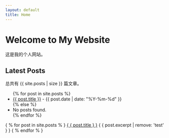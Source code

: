 ```yaml
---
layout: default
title: Home
---
```


# Welcome to My Website

这是我的个人网站。

## Latest Posts


总共有 {{ site.posts | size }} 篇文章。

<ul>
  {% for post in site.posts %}
    <li>
      <a href="{{ post.url }}">{{ post.title }}</a> - {{ post.date | date: "%Y-%m-%d" }}
    </li>
  {% else %}
    <li>No posts found.</li>
  {% endfor %}
</ul>


{ % for post in site.posts % }
  <a href="http://alfred-sun.github.io/blog/2015/01/10/jekyll-liquid-syntax-documentation/{ { post.url } }">{ { post.title } }</a>
  { { post.excerpt | remove: 'test' } }
{ % endfor % }